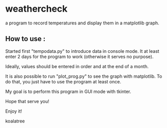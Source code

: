 # weathercheck
a program to record temperatures and display them in a matplotlib graph.

How to use :
------------
Started first "tempodata.py" to introduce data in console mode. It at 
least enter 2 days for the program to work (otherwise it serves no purpose).

Ideally, values should be entered in order and at the end of a month.

It is also possible to run "plot_prog.py" to see the graph with matplotlib.
To do that, you just have to use the program at least once.

My goal is to perform this program in GUI mode with tkinter.

Hope that serve you!

Enjoy it!

koalatree
